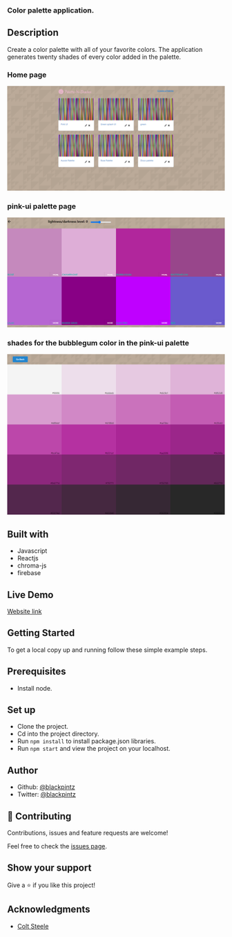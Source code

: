 
### Color palette application.

## Description

Create a color palette with all of your favorite colors. The application generates twenty shades of every color added in the palette. 

### Home page
![screenshot](./src/images/frontPage.png)

### pink-ui palette page
![screenshot](./src/images/palette.png)

### shades for the bubblegum color in the pink-ui palette

![screenshot](./src/images/shades.png)

## Built with

- Javascript
- Reactjs
- chroma-js
- firebase

## Live Demo 

[Website link](https://palette-n-shades.com/)

## Getting Started

To get a local copy up and running follow these simple example steps.

## Prerequisites

- Install node.

## Set up

- Clone the project.
- Cd into the project directory.
- Run ```npm install``` to install package.json libraries.
- Run ```npm start``` and view the project on your localhost.


## Author

- Github: [@blackpintz](https://github.com/blackpintz)
- Twitter: [@blackpintz](https://twitter.com/blackpintz)


## 🤝 Contributing

Contributions, issues and feature requests are welcome!

Feel free to check the [issues page](https://github.com/blackpintz/palette-n-shades/issues).

## Show your support

Give a ⭐️ if you like this project!

## Acknowledgments

- [Colt Steele](https://github.com/Colt)

